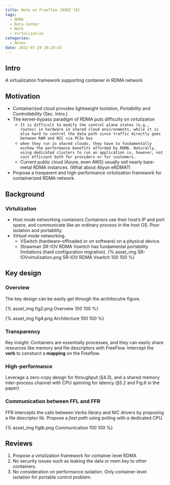 ```yaml
---
title: Note on Freeflow [NSDI'19]
tags:
  - RDMA
  - Data Center
  - Note
  - Virtulization
categories:
  - Notes
date: 2022-07-29 20:20:43
---
```



## Intro

A virtualization framework supporting container in RDMA network

## Motivation

* Containerized cloud provides lightweight *Isolation*, *Portability* and *Controllability* (Sec. Intro.)
* The kernel-bypass paradigm of RDMA puts difficulty on virtulization
  * `It is difficult to modify the control plane states (e.g., routes) in hardware in shared cloud environments, while it is also hard to control the data path since traffic directly goes between RAM and NIC via PCIe bus`
  * `when they run in shared clouds, they have to fundamentally eschew the performance benefits afforded by RDMA. Naturally, using dedicated clusters to run an application is, however, not cost efficient both for providers or for customers.`
  * Current public cloud (Azure, even AWS) usually sell nearly bare-metal RDMA instances. (What about Aliyun eRDMA?)
* Propose a tranparent and high-performance virtulization framework for containerized RDMA network.
  
## Background

### Virtulization

* *Host mode* networking containers 
  Containers use their host’s IP and port space, and communicate like an ordinary process in the host OS. Poor isolation and portability.
* *Virtual mode* networking.
  * VSwitch (hardware-offloaded or on software) on a physical device.
  * Strawman SR-IOV RDMA Vswitch has fundamental portability limitations (hard configuration migration).
    {% asset_img SR-IOVvirtulization.png SR-IOV RDMA Vswitch 100 100 %}

## Key design

### Overview

The key design can be easily get through the architecutre figure.

{% asset_img fig2.png Overveiw 100 100 %}

{% asset_img fig4.png Architecture 100 100 %}
<!-- ![Overveiw](fig2.png) -->


### Transparency

Key insight: Containers are essentially processes, and they can easily share resources like memory and file descriptors with FreeFlow.
Intercept the **verb** to consturct a **mapping** on the Freeflow.

### High-performance

Leverage a zero-copy design for throughput (§4.3), and a shared memory inter-process channel with CPU spinning for latency (§5.2 and Fig.6 in the paper)

### Communication between FFL and FFR

FFR intercepts the calls between Verbs library and NIC drivers by proposing a file descriptor lib.
Propose a *fast path* using polling with a dedicated CPU.

{% asset_img figtb.png Communication 100 100 %}

## Reviews

1. Propose a virtulization framework for container level RDMA
2. No security issues such as leaking the data or mem key to other containers.
3. No consideration on performance isolation. Only container-level isolation for portable control problem.